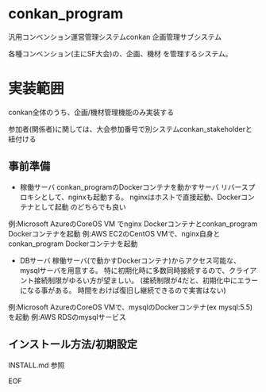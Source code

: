 conkan_program
======

汎用コンベンション運営管理システムconkan 企画管理サブシステム

各種コンベンション(主にSF大会)の、企画、機材 を管理するシステム。

実装範囲
======
conkan全体のうち、企画/機材管理機能のみ実装する

参加者(関係者)に関しては、大会参加番号で別システムconkan_stakeholderと紐付ける


事前準備
----------------
* 稼働サーバ
conkan_programのDockerコンテナを動かすサーバ
リバースプロキシとして、nginxも起動する。
nginxはホストで直接起動、Dockerコンテナとして起動 のどちらでも良い

例:Microsoft AzureのCoreOS VM でnginx Dockerコンテナとconkan_program Dockerコンテナを起動
例:AWS EC2のCentOS VMで、nginx自身とconkan_program Dockerコンテナを起動

* DBサーバ
稼働サーバ(で動かすDockerコンテナ)からアクセス可能な、mysqlサーバを用意する。
特に初期化時に多数同時接続するので、クライアント接続制限がゆるい方が望ましい。
(接続制限が4だと、初期化中にエラーになる事がある。
 時間をおけば復旧し継続できるので実害はない)

例:Microsoft AzureのCoreOS VMで、mysqlのDockerコンテナ(ex mysql:5.5)を起動
例:AWS RDSのmysqlサービス

インストール方法/初期設定
----------------

INSTALL.md 参照

EOF
